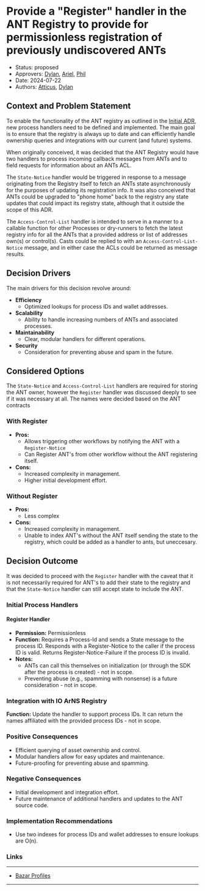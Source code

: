 # Provide a "Register" handler in the ANT Registry to provide for permissionless registration of previously undiscovered ANTs

- Status: proposed
- Approvers: [Dylan], [Ariel], [Phil]
- Date: 2024-07-22
- Authors: [Atticus], [Dylan]

## Context and Problem Statement

To enable the functionality of the ANT registry as outlined in the [Initial
ADR], new process handlers need to be defined and implemented. The main goal is to
ensure that the registry is always up to date and can efficiently handle ownership
queries and integrations with our current (and future) systems.

When originally conceived, it was decided that the ANT Registry would have two
handlers to process incoming callback messages from ANTs and to field requests
for information about an ANTs ACL.

The `State-Notice` handler would be triggered in response to a message
originating from the Registry itself to fetch an ANTs state asynchronously for
the purposes of updating its registration info. It was also conceived that ANTs
could be upgraded to "phone home" back to the registry any state updates that
could impact its registry state, although that it outside the scope of this ADR.

The `Access-Control-List` handler is intended to serve in a manner to a callable
function for other Processes or dry-runners to fetch the latest registry info
for all the ANTs that a provided address or list of addresses own(s) or
control(s). Casts could be replied to with an `Access-Control-List-Notice`
message, and in either case the ACLs could be returned as message results.

## Decision Drivers

The main drivers for this decision revolve around:

- **Efficiency**
  - Optimized lookups for process IDs and wallet addresses.
- **Scalability**
  - Ability to handle increasing numbers of ANTs and associated processes.
- **Maintainability**
  - Clear, modular handlers for different operations.
- **Security**
  - Consideration for preventing abuse and spam in the future.

## Considered Options

The `State-Notice` and `Access-Control-List` handlers are required for storing
the ANT owner, however the `Register` handler was discussed deeply to see if it
was necessary at all. The names were decided based on the ANT contracts

### With Register

- **Pros:**
  - Allows triggering other workflows by notifying the ANT with a
    `Register-Notice`
  - Can Register ANT's from other workflow without the ANT registering itself.
- **Cons:**
  - Increased complexity in management.
  - Higher initial development effort.

### Without Register

- **Pros:**
  - Less complex
- **Cons:**
  - Increased complexity in management.
  - Unable to index ANT's without the ANT itself sending the state to the
    registry, which could be added as a handler to ants, but uneccesary.

## Decision Outcome

It was decided to proceed with the `Register` handler with the caveat that it is
not necessarily required for ANT's to add their state to the registry and that
the `State-Notice` handler can still accept state to include the ANT.

### Initial Process Handlers

#### Register Handler

- **Permission:** Permissionless
- **Function:** Requires a Process-Id and sends a State message to the process
  ID. Responds with a Register-Notice to the caller if the process ID is valid.
  Returns Register-Notice-Failure if the process ID is invalid.
- **Notes:**
  - ANTs can call this themselves on initialization (or through the SDK after
    the process is created) - not in scope.
  - Preventing abuse (e.g., spamming with nonsense) is a future consideration -
    not in scope.

### Integration with IO ArNS Registry

**Function:** Update the handler to support process IDs. It can return the names
affiliated with the provided process IDs - not in scope.

### Positive Consequences

- Efficient querying of asset ownership and control.
- Modular handlers allow for easy updates and maintenance.
- Future-proofing for preventing abuse and spamming.

### Negative Consequences

- Initial development and integration effort.
- Future maintenance of additional handlers and updates to the ANT source code.

### Implementation Recommendations

- Use two indexes for process IDs and wallet addresses to ensure lookups are
  O(n).

### Links

---

- [Bazar Profiles](https://github.com/permaweb/ao-permaweb/tree/main/services/profiles)

---

[Initial ADR]: (1.md)
[ADR Template]: (https://adr.github.io/)
[Atticus]: (https://github.com/atticusofsparta)
[Dylan]: (https://github.com/dtfiedler)
[Ariel]: (https://github.com/arielmelendez)
[Phil]: (https://github.com/vilenarios)
